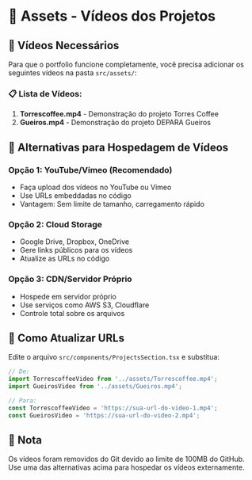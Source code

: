 # 📁 Assets - Vídeos dos Projetos

## 🎥 Vídeos Necessários

Para que o portfolio funcione completamente, você precisa adicionar os seguintes vídeos na pasta `src/assets/`:

### 📋 Lista de Vídeos:
1. **Torrescoffee.mp4** - Demonstração do projeto Torres Coffee
2. **Gueiros.mp4** - Demonstração do projeto DEPARA Gueiros

## 🚀 Alternativas para Hospedagem de Vídeos

### Opção 1: YouTube/Vimeo (Recomendado)
- Faça upload dos vídeos no YouTube ou Vimeo
- Use URLs embeddadas no código
- Vantagem: Sem limite de tamanho, carregamento rápido

### Opção 2: Cloud Storage
- Google Drive, Dropbox, OneDrive
- Gere links públicos para os vídeos
- Atualize as URLs no código

### Opção 3: CDN/Servidor Próprio
- Hospede em servidor próprio
- Use serviços como AWS S3, Cloudflare
- Controle total sobre os arquivos

## 🔧 Como Atualizar URLs

Edite o arquivo `src/components/ProjectsSection.tsx` e substitua:

```typescript
// De:
import TorrescoffeeVideo from '../assets/Torrescoffee.mp4';
import GueirosVideo from '../assets/Gueiros.mp4';

// Para:
const TorrescoffeeVideo = 'https://sua-url-do-video-1.mp4';
const GueirosVideo = 'https://sua-url-do-video-2.mp4';
```

## 📝 Nota
Os vídeos foram removidos do Git devido ao limite de 100MB do GitHub. Use uma das alternativas acima para hospedar os vídeos externamente.
